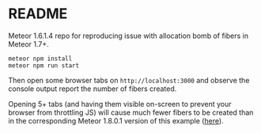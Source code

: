 # README

Meteor 1.6.1.4 repo for reproducing issue with allocation bomb of fibers in Meteor 1.7+.

```
meteor npm install
meteor npm run start
```

Then open some browser tabs on `http://localhost:3000` and observe the console output report the number of fibers created.

Opening 5+ tabs (and having them visible on-screen to prevent your browser from throttling JS) will cause much fewer fibers to be created than in the corresponding Meteor 1.8.0.1 version of this example ([here](https://github.com/ebbe-brandstrup/meteor-1.8-fibers-regression-reproduction)).
